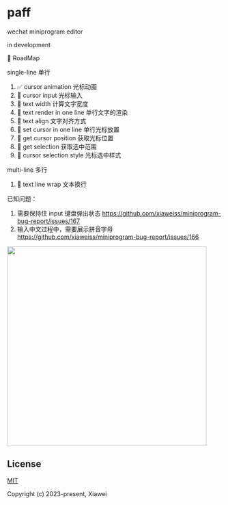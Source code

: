 # paff

wechat miniprogram editor

in development

🔨 RoadMap

single-line 单行
1. ✅ cursor animation 光标动画
1. 🔲 cursor input 光标输入
1. 🔲 text width 计算文字宽度
1. 🔲 text render in one line 单行文字的渲染
1. 🔲 text align 文字对齐方式
1. 🔲 set cursor in one line 单行光标放置
1. 🔲 get cursor position 获取光标位置
1. 🔲 get selection 获取选中范围
1. 🔲 cursor selection style 光标选中样式

multi-line 多行
1. 🔲 text line wrap 文本换行

已知问题：

1. 需要保持住 input 键盘弹出状态 https://github.com/xiaweiss/miniprogram-bug-report/issues/167
1. 输入中文过程中，需要展示拼音字母 https://github.com/xiaweiss/miniprogram-bug-report/issues/166


<img width="467" src="https://github.com/xiaweiss/paff/assets/17960084/907e8fca-de2b-4fc5-ad03-5e600725a18a" />

## License

[MIT](https://opensource.org/licenses/MIT)

Copyright (c) 2023-present, Xiawei
